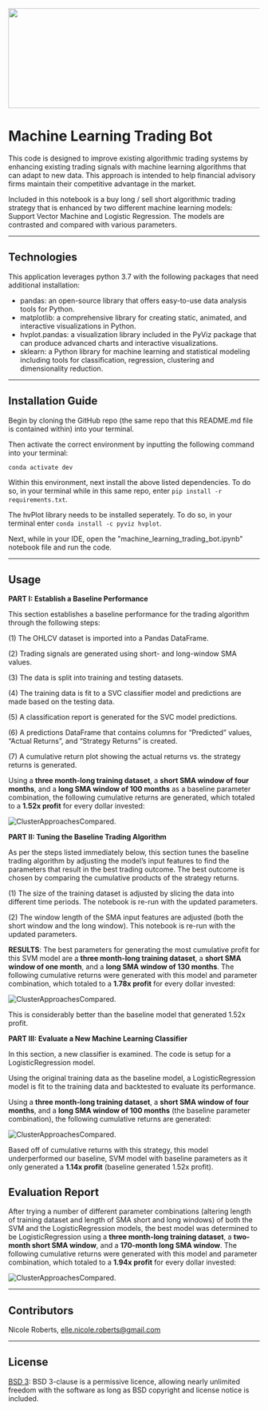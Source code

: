 <img src= "images/algo.png" width="930" height="200">

# Machine Learning Trading Bot

This code is designed to improve existing algorithmic trading systems by enhancing existing trading signals with machine learning algorithms that can adapt to new data. This approach is intended to help financial advisory firms maintain their competitive advantage in the market. 

Included in this notebook is a buy long / sell short algorithmic trading strategy that is enhanced by two different machine learning models: Support Vector Machine and Logistic Regression. The models are contrasted and compared with various parameters.

---
## Technologies

This application leverages python 3.7 with the following packages that need additional installation:

* pandas: an open-source library that offers easy-to-use data analysis tools for Python.
* matplotlib: a comprehensive library for creating static, animated, and interactive visualizations in Python.
* hvplot.pandas: a visualization library included in the PyViz package that can produce advanced charts and interactive visualizations. 
* sklearn: a Python library for machine learning and statistical modeling including tools for classification, regression, clustering and dimensionality reduction.

---
## Installation Guide

Begin by cloning the GitHub repo (the same repo that this README.md file is contained within) into your terminal. 

Then activate the correct environment by inputting the following command into your terminal:

`conda activate dev`

Within this environment, next install the above listed dependencies. To do so, in your terminal while in this same repo, enter `pip install -r requirements.txt`.

The hvPlot library needs to be installed seperately. To do so, in your terminal enter `conda install -c pyviz hvplot`.

Next, while in your IDE, open the "machine_learning_trading_bot.ipynb" notebook file and run the code. 

---
## Usage

__PART I: Establish a Baseline Performance__

This section establishes a baseline performance for the trading algorithm through the following steps:

(1) The OHLCV dataset is imported into a Pandas DataFrame.

(2) Trading signals are generated using short- and long-window SMA values.

(3) The data is split into training and testing datasets.

(4) The training data is fit to a SVC classifier model and predictions are made based on the testing data. 

(5) A classification report is generated for the SVC model predictions.

(6) A predictions DataFrame that contains columns for “Predicted” values, “Actual Returns”, and “Strategy Returns” is created.

(7) A cumulative return plot showing the actual returns vs. the strategy returns is generated.

Using a __three month-long training dataset__, a __short SMA window of four months__, and a __long SMA window of 100 months__ as a baseline parameter combination, the following cumulative returns are generated, which totaled to a __1.52x profit__ for every dollar invested:

![ClusterApproachesCompared.](images/svm.png)

__PART II: Tuning the Baseline Trading Algorithm__

As per the steps listed immediately below, this section tunes the baseline trading algorithm by adjusting the model’s input features to find the parameters that result in the best trading outcome. The best outcome is chosen by comparing the cumulative products of the strategy returns. 

(1) The size of the training dataset is adjusted by slicing the data into different time periods. The notebook is re-run with the updated parameters.

(2) The window length of the SMA input features are adjusted (both the short window and the long window). This notebook is re-run with the updated parameters.

__RESULTS__: The best parameters for generating the most cumulative profit for this SVM model are a __three month-long training dataset__, a __short SMA window of one month__, and a __long SMA window of 130 months__. The following cumulative returns were generated with this model and parameter combination, which totaled to a __1.78x profit__ for every dollar invested:

![ClusterApproachesCompared.](images/bestsvm.png)

This is considerably better than the baseline model that generated 1.52x profit.

__PART III: Evaluate a New Machine Learning Classifier__

In this section, a new classifier is examined. The code is setup for a LogisticRegression model.

Using the original training data as the baseline model, a LogisticRegression model is fit to the training data and backtested to evaluate its performance. 

Using a __three month-long training dataset__, a __short SMA window of four months__, and a __long SMA window of 100 months__ (the baseline parameter combination), the following cumulative returns are generated:

![ClusterApproachesCompared.](images/lr.png)

Based off of cumulative returns with this strategy, this model underperformed our baseline, SVM model with baseline parameters as it only generated a __1.14x profit__ (baseline generated 1.52x profit).

## Evaluation Report

After trying a number of different parameter combinations (altering length of training dataset and length of SMA short and long windows) of both the SVM and the LogisticRegression models, the best model was determined to be LogisticRegression using a __three month-long training dataset__, a __two-month short SMA window__, and a __170-month long SMA window__. The following cumulative returns were generated with this model and parameter combination, which totaled to a __1.94x profit__ for every dollar invested:

![ClusterApproachesCompared.](images/best.png)

---
## Contributors

Nicole Roberts,
elle.nicole.roberts@gmail.com

---
## License

[BSD 3](https://choosealicense.com/licenses/bsd-3-clause-clear/): BSD 3-clause is a permissive licence, allowing nearly unlimited freedom with the software as long as BSD copyright and license notice is included.